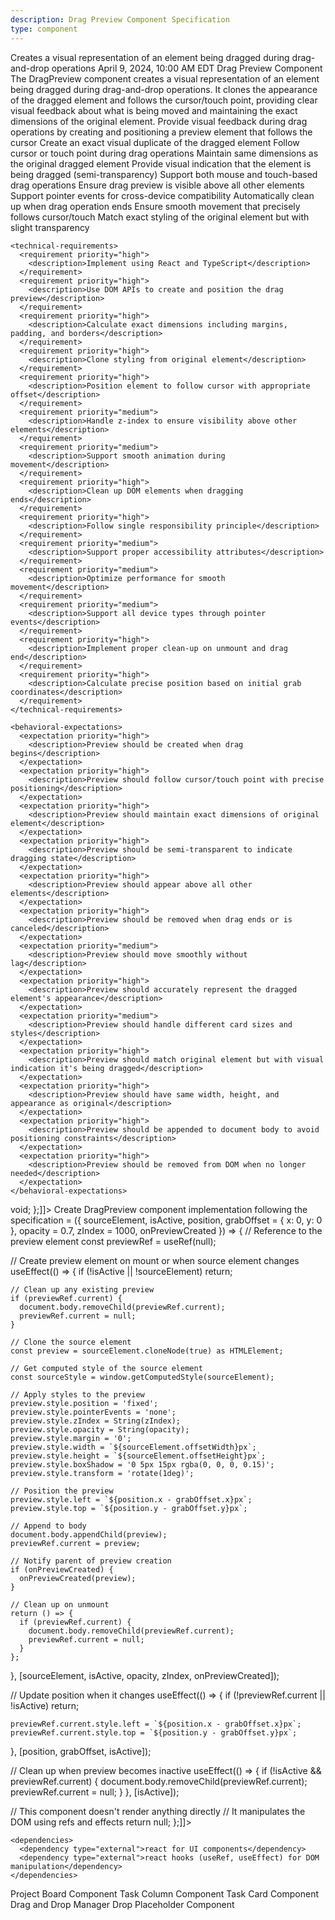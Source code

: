 ```yaml
---
description: Drag Preview Component Specification
type: component
---
```


<specification>
  <meta>
    <title>Drag Preview Component</title>
    <description>Creates a visual representation of an element being dragged during drag-and-drop operations</description>
    <created-at utc-timestamp="1712678400">April 9, 2024, 10:00 AM EDT</created-at>
    <applies-to>
      <file-matcher glob="src/ui/features/project_board/drag_preview.tsx">Drag Preview Component</file-matcher>
    </applies-to>
  </meta>

  <overview>
    <description>The DragPreview component creates a visual representation of an element being dragged during drag-and-drop operations. It clones the appearance of the dragged element and follows the cursor/touch point, providing clear visual feedback about what is being moved and maintaining the exact dimensions of the original element.</description>
    <responsibility>Provide visual feedback during drag operations by creating and positioning a preview element that follows the cursor</responsibility>
  </overview>

  <requirements>
    <functional-requirements>
      <requirement priority="high">
        <description>Create an exact visual duplicate of the dragged element</description>
      </requirement>
      <requirement priority="high">
        <description>Follow cursor or touch point during drag operations</description>
      </requirement>
      <requirement priority="high">
        <description>Maintain same dimensions as the original dragged element</description>
      </requirement>
      <requirement priority="high">
        <description>Provide visual indication that the element is being dragged (semi-transparency)</description>
      </requirement>
      <requirement priority="medium">
        <description>Support both mouse and touch-based drag operations</description>
      </requirement>
      <requirement priority="high">
        <description>Ensure drag preview is visible above all other elements</description>
      </requirement>
      <requirement priority="medium">
        <description>Support pointer events for cross-device compatibility</description>
      </requirement>
      <requirement priority="high">
        <description>Automatically clean up when drag operation ends</description>
      </requirement>
      <requirement priority="medium">
        <description>Ensure smooth movement that precisely follows cursor/touch</description>
      </requirement>
      <requirement priority="high">
        <description>Match exact styling of the original element but with slight transparency</description>
      </requirement>
    </functional-requirements>

    <technical-requirements>
      <requirement priority="high">
        <description>Implement using React and TypeScript</description>
      </requirement>
      <requirement priority="high">
        <description>Use DOM APIs to create and position the drag preview</description>
      </requirement>
      <requirement priority="high">
        <description>Calculate exact dimensions including margins, padding, and borders</description>
      </requirement>
      <requirement priority="high">
        <description>Clone styling from original element</description>
      </requirement>
      <requirement priority="high">
        <description>Position element to follow cursor with appropriate offset</description>
      </requirement>
      <requirement priority="medium">
        <description>Handle z-index to ensure visibility above other elements</description>
      </requirement>
      <requirement priority="medium">
        <description>Support smooth animation during movement</description>
      </requirement>
      <requirement priority="high">
        <description>Clean up DOM elements when dragging ends</description>
      </requirement>
      <requirement priority="high">
        <description>Follow single responsibility principle</description>
      </requirement>
      <requirement priority="medium">
        <description>Support proper accessibility attributes</description>
      </requirement>
      <requirement priority="medium">
        <description>Optimize performance for smooth movement</description>
      </requirement>
      <requirement priority="medium">
        <description>Support all device types through pointer events</description>
      </requirement>
      <requirement priority="high">
        <description>Implement proper clean-up on unmount and drag end</description>
      </requirement>
      <requirement priority="high">
        <description>Calculate precise position based on initial grab coordinates</description>
      </requirement>
    </technical-requirements>

    <behavioral-expectations>
      <expectation priority="high">
        <description>Preview should be created when drag begins</description>
      </expectation>
      <expectation priority="high">
        <description>Preview should follow cursor/touch point with precise positioning</description>
      </expectation>
      <expectation priority="high">
        <description>Preview should maintain exact dimensions of original element</description>
      </expectation>
      <expectation priority="high">
        <description>Preview should be semi-transparent to indicate dragging state</description>
      </expectation>
      <expectation priority="high">
        <description>Preview should appear above all other elements</description>
      </expectation>
      <expectation priority="high">
        <description>Preview should be removed when drag ends or is canceled</description>
      </expectation>
      <expectation priority="medium">
        <description>Preview should move smoothly without lag</description>
      </expectation>
      <expectation priority="high">
        <description>Preview should accurately represent the dragged element's appearance</description>
      </expectation>
      <expectation priority="medium">
        <description>Preview should handle different card sizes and styles</description>
      </expectation>
      <expectation priority="high">
        <description>Preview should match original element but with visual indication it's being dragged</description>
      </expectation>
      <expectation priority="high">
        <description>Preview should have same width, height, and appearance as original</description>
      </expectation>
      <expectation priority="high">
        <description>Preview should be appended to document body to avoid positioning constraints</description>
      </expectation>
      <expectation priority="high">
        <description>Preview should be removed from DOM when no longer needed</description>
      </expectation>
    </behavioral-expectations>
  </requirements>

  <interfaces>
    <interface type="props">
      <definition><![CDATA[type DragPreviewProps = {
  // Reference to the element being dragged
  sourceElement: HTMLElement | null;
  // Whether the preview is currently active/visible
  isActive: boolean;
  // Current cursor/pointer position
  position: {
    x: number;
    y: number;
  };
  // Offset from cursor to original grab point
  grabOffset?: {
    x: number;
    y: number;
  };
  // Optional opacity for the preview (default: 0.7)
  opacity?: number;
  // Optional z-index for the preview (default: 1000)
  zIndex?: number;
  // Optional callback when preview is created
  onPreviewCreated?: (previewElement: HTMLElement) => void;
};]]></definition>
    </interface>
  </interfaces>

  <implementation>
    <files>
      <file path="src/ui/features/project_board/drag_preview.tsx" action="create">
        <changes>Create DragPreview component implementation following the specification</changes>
        <example><![CDATA[export const DragPreview: React.FC<DragPreviewProps> = ({
  sourceElement,
  isActive,
  position,
  grabOffset = { x: 0, y: 0 },
  opacity = 0.7,
  zIndex = 1000,
  onPreviewCreated
}) => {
  // Reference to the preview element
  const previewRef = useRef<HTMLElement | null>(null);

  // Create preview element on mount or when source element changes
  useEffect(() => {
    if (!isActive || !sourceElement) return;

    // Clean up any existing preview
    if (previewRef.current) {
      document.body.removeChild(previewRef.current);
      previewRef.current = null;
    }

    // Clone the source element
    const preview = sourceElement.cloneNode(true) as HTMLElement;

    // Get computed style of the source element
    const sourceStyle = window.getComputedStyle(sourceElement);

    // Apply styles to the preview
    preview.style.position = 'fixed';
    preview.style.pointerEvents = 'none';
    preview.style.zIndex = String(zIndex);
    preview.style.opacity = String(opacity);
    preview.style.margin = '0';
    preview.style.width = `${sourceElement.offsetWidth}px`;
    preview.style.height = `${sourceElement.offsetHeight}px`;
    preview.style.boxShadow = '0 5px 15px rgba(0, 0, 0, 0.15)';
    preview.style.transform = 'rotate(1deg)';

    // Position the preview
    preview.style.left = `${position.x - grabOffset.x}px`;
    preview.style.top = `${position.y - grabOffset.y}px`;

    // Append to body
    document.body.appendChild(preview);
    previewRef.current = preview;

    // Notify parent of preview creation
    if (onPreviewCreated) {
      onPreviewCreated(preview);
    }

    // Clean up on unmount
    return () => {
      if (previewRef.current) {
        document.body.removeChild(previewRef.current);
        previewRef.current = null;
      }
    };
  }, [sourceElement, isActive, opacity, zIndex, onPreviewCreated]);

  // Update position when it changes
  useEffect(() => {
    if (!previewRef.current || !isActive) return;

    previewRef.current.style.left = `${position.x - grabOffset.x}px`;
    previewRef.current.style.top = `${position.y - grabOffset.y}px`;
  }, [position, grabOffset, isActive]);

  // Clean up when preview becomes inactive
  useEffect(() => {
    if (!isActive && previewRef.current) {
      document.body.removeChild(previewRef.current);
      previewRef.current = null;
    }
  }, [isActive]);

  // This component doesn't render anything directly
  // It manipulates the DOM using refs and effects
  return null;
};]]></example>
      </file>
    </files>

    <dependencies>
      <dependency type="external">react for UI components</dependency>
      <dependency type="external">react hooks (useRef, useEffect) for DOM manipulation</dependency>
    </dependencies>
  </implementation>

  <references>
    <reference href="../../../features/project_board/project_board.specs.md">Project Board Component</reference>
    <reference href="../../../features/project_board/task_column.specs.md">Task Column Component</reference>
    <reference href="../../features/task_card/task_card.specs.md">Task Card Component</reference>
    <reference href="../../../lib/drag_drop/drag_drop_manager.specs.md">Drag and Drop Manager</reference>
    <reference href="../drop_placeholder.specs.md">Drop Placeholder Component</reference>
  </references>
</specification>
